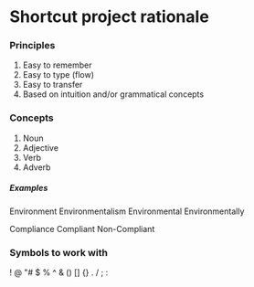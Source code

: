 # Shortcut project rationale

### Principles
1. Easy to remember
2. Easy to type (flow)
3. Easy to transfer
4. Based on intuition and/or grammatical concepts

### Concepts
1. Noun
2. Adjective
3. Verb
4. Adverb

##### Examples

Environment
Environmentalism
Environmental
Environmentally

Compliance
Compliant
Non-Compliant

### Symbols to work with
!
@
"#
$
%
^
&
()
[]
{}
.
/
;
: 
